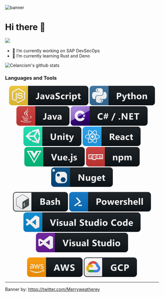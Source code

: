 ![banner](https://pbs.twimg.com/profile_banners/2463867379/1567115150/1500x500)

# Hi there 👋

![](https://visitor-badge.glitch.me/badge?page_id=cerlancism.cerlancism)

* 🔭 I’m currently working on SAP DevSecOps
* 🌱 I’m currently learning Rust and Deno

![Celancism's github stats](https://github-readme-stats.vercel.app/api?username=Cerlancism&show_icons=true&hide_border=true)

### Languages and Tools

<p align="center">
 <img src=" https://raw.githubusercontent.com/MikeCodesDotNET/ColoredBadges/master/svg/dev/languages/js.svg">
 <img src=" https://raw.githubusercontent.com/MikeCodesDotNET/ColoredBadges/master/svg/dev/languages/python.svg">
 <img src=" https://raw.githubusercontent.com/MikeCodesDotNET/ColoredBadges/master/svg/dev/languages/java.svg">
 <img src="https://raw.githubusercontent.com/MikeCodesDotNET/ColoredBadges/master/svg/dev/languages/csharp_dotnet.svg">
 <img src=" https://raw.githubusercontent.com/MikeCodesDotNET/ColoredBadges/master/svg/dev/frameworks/unity.svg">
 <img src=" https://raw.githubusercontent.com/MikeCodesDotNET/ColoredBadges/master/svg/dev/frameworks/react.svg">
 <img src=" https://raw.githubusercontent.com/MikeCodesDotNET/ColoredBadges/master/svg/dev/frameworks/vue.svg">
 <img src=" https://raw.githubusercontent.com/MikeCodesDotNET/ColoredBadges/master/svg/dev/services/npm.svg">
 <img src=" https://raw.githubusercontent.com/MikeCodesDotNET/ColoredBadges/master/svg/dev/services/nuget.svg">
</p>

<p align="center">
 <img src=" https://raw.githubusercontent.com/MikeCodesDotNET/ColoredBadges/master/svg/dev/tools/bash.svg">
 <img src=" https://raw.githubusercontent.com/MikeCodesDotNET/ColoredBadges/master/svg/dev/tools/powershell.svg">
 <img src=" https://raw.githubusercontent.com/MikeCodesDotNET/ColoredBadges/master/svg/dev/tools/visualstudio_code.svg">
 <img src=" https://raw.githubusercontent.com/MikeCodesDotNET/ColoredBadges/master/svg/dev/tools/visualstudio.svg">
</p>

<p align="center">
 <img src=" https://raw.githubusercontent.com/MikeCodesDotNET/ColoredBadges/master/svg/dev/services/aws.svg">
 <img src=" https://raw.githubusercontent.com/MikeCodesDotNET/ColoredBadges/master/svg/dev/services/gcp.svg">
</p>

---
Banner by: https://twitter.com/Merryweatherey
